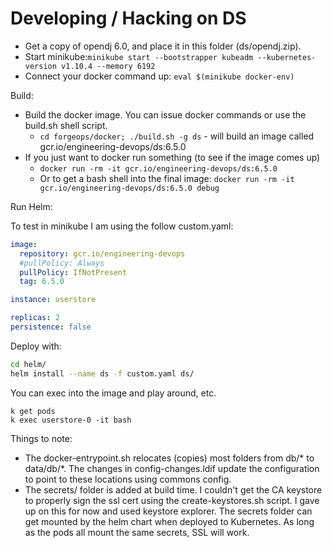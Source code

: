 # Developing / Hacking on DS

* Get a copy of opendj 6.0, and place it in this folder (ds/opendj.zip). 
* Start minikube:`minikube start --bootstrapper kubeadm --kubernetes-version v1.10.4 --memory 6192`
* Connect your docker command up:  `eval $(minikube docker-env)`

Build:

* Build the docker image. You can issue docker commands or use the build.sh shell script.
    * `cd forgeops/docker; ./build.sh -g ds`  - will  build an image called gcr.io/engineering-devops/ds:6.5.0
* If you just want to docker run something (to see if the image comes up)
    * `docker run -rm -it gcr.io/engineering-devops/ds:6.5.0` 
    * Or to get a bash shell into the final image:  `docker run -rm -it gcr.io/engineering-devops/ds:6.5.0 debug` 


Run Helm:

To test in minikube I am using the follow custom.yaml:

```yaml
image:
  repository: gcr.io/engineering-devops
  #pullPolicy: Always
  pullPolicy: IfNotPresent
  tag: 6.5.0

instance: userstore

replicas: 2
persistence: false
```

Deploy with:

```sh
cd helm/
helm install --name ds -f custom.yaml ds/
```

You can exec into the image and play around, etc. 
```
k get pods 
k exec userstore-0 -it bash
```

Things to note:

* The docker-entrypoint.sh relocates (copies) most folders from db/* to data/db/*. The changes in config-changes.ldif update the configuration to point to these locations using commons config.
* The secrets/ folder is added at build time. I couldn't get the CA keystore to properly sign the ssl cert using the create-keystores.sh script. I gave up on this for now and used keystore explorer. The secrets folder can get mounted by the helm chart when deployed to Kubernetes. As long as the pods all mount the same secrets, SSL will work.

